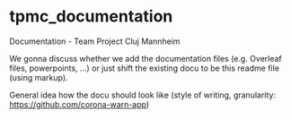 # tpmc_documentation
Documentation - Team Project Cluj Mannheim

We gonna discuss whether we add the documentation files (e.g. Overleaf files, powerpoints, ...) or just shift the existing docu to be this readme file (using markup).

General idea how the docu should look like (style of writing, granularity: https://github.com/corona-warn-app)
